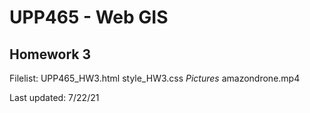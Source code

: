 # UPP465 - Web GIS
## Homework 3

Filelist:
  UPP465_HW3.html
  style_HW3.css
  _Pictures_
    amazondrone.mp4

Last updated: 7/22/21
